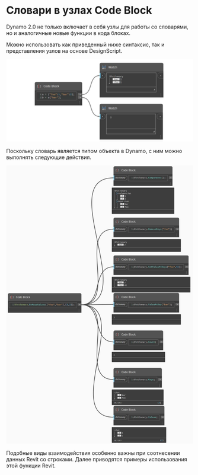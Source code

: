 # Словари в узлах Code Block

Dynamo 2.0 не только включает в себя узлы для работы со словарями, но и аналогичные новые функции в кода блоках.

Можно использовать как приведенный ниже синтаксис, так и представления узлов на основе DesignScript.

![](<../images/5-5/1/what is a dictionary - what are the changes (1) (2).jpg>)

Поскольку словарь является типом объекта в Dynamo, с ним можно выполнять следующие действия.

![](../images/5-5/3/dictionariesincb-actionswithcodeblocks.jpg)

Подобные виды взаимодействия особенно важны при соотнесении данных Revit со строками. Далее приводятся примеры использования этой функции Revit.
